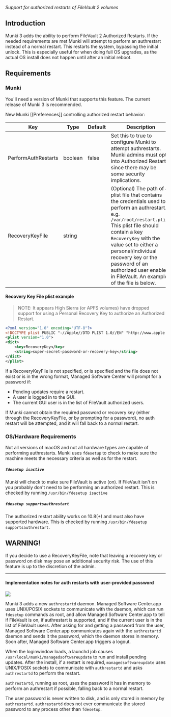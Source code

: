_Support for authorized restarts of FileVault 2 volumes_

## Introduction

Munki 3 adds the ability to perform FileVault 2 Authorized Restarts. If the needed requirements are met Munki will attempt to perform an authrestart instead of a normal restart. This restarts the system, bypassing the initial unlock. This is especially useful for when doing full OS upgrades, as the actual OS install does not happen until after an initial reboot.

## Requirements 

### Munki

You'll need a version of Munki that supports this feature. The current release of Munki 3 is recommended.

New Munki [[Preferences]] controlling authorized restart behavior:

| Key | Type | Default | Description |
| --- | -------- | ------- | ----------- |
| PerformAuthRestarts | boolean | false | Set this to true to configure Munki to attempt authrestarts. Munki admins must opt into Authorized Restarts since there may be some security implications. |
| RecoveryKeyFile | string | | (Optional) The path of a plist file that contains the credentials used to perform an authrestart. e.g. `/var/root/restart.plist` This plist file should contain a key `RecoveryKey` with the value set to either a personal/individual recovery key or the password of an authorized user enabled in FileVault. An example of the file is below. |

#### Recovery Key File plist example

> NOTE: It appears High Sierra (or APFS volumes) have dropped support for using a Personal Recovery Key to authorize an Authorized Restart.

```xml
<?xml version="1.0" encoding="UTF-8"?>
<!DOCTYPE plist PUBLIC "-//Apple//DTD PLIST 1.0//EN" "http://www.apple.com/DTDs/PropertyList-1.0.dtd">
<plist version="1.0">
<dict>
	<key>RecoveryKey</key>
	<string>super-secret-password-or-recovery-key</string>
</dict>
</plist>
```

If a RecoveryKeyFile is not specified, or is specified and the file does not exist or is in the wrong format, Managed Software Center will prompt for a password if:
- Pending updates require a restart.
- A user is logged in to the GUI.
- The current GUI user is in the list of FileVault authorized users.

If Munki cannot obtain the required password or recovery key (either through the RecoveryKeyFile, or by prompting for a password), no auth restart will be attempted, and it will fall back to a normal restart.

### OS/Hardware Requirements

Not all versions of macOS and not all hardware types are capable of performing authrestarts. Munki uses `fdesetup` to check to make sure the machine meets the necessary criteria as well as for the restart.

##### `fdesetup isactive`

Munki will check to make sure FileVault is active (on). If FileVault isn't on you probably don't need to be performing an authorized restart. This is checked by running `/usr/bin/fdesetup isactive`
 
##### `fdesetup supportsauthrestart`

The authorized restart ability works on 10.8(+) and must also have supported hardware. This is checked by running `/usr/bin/fdesetup supportsauthrestart`.

## WARNING!

If you decide to use a RecoveryKeyFile, note that leaving a recovery key or password on disk may pose an additional security risk. The use of this feature is up to the discretion of the admin.

-----
#### Implementation notes for auth restarts with user-provided password

![](https://github.com/munki/munki/wiki/images/auth_restart_dialog.png)

Munki 3 adds a new `authrestartd` daemon. Managed Software Center.app uses UNIX/POSIX sockets to communicate with the daemon, which can run `fdesetup` commands as root, and allow Managed Software Center.app to tell if FileVault is on, if authrestart is supported, and if the current user is in the list of FileVault users. After asking for and getting a password from the user, Managed Software Center.app communicates again with the `authrestartd` daemon and sends it the password, which the daemon stores in memory. Soon after, Managed Software Center.app triggers a logout.

When the loginwindow loads, a launchd job causes `/usr/local/munki/managedsoftwareupdate` to run and install pending updates. After the install, if a restart is required, `managedsoftwareupdate` uses UNIX/POSIX sockets to communicate with `authrestartd` and asks `authrestartd` to perform the restart.

`authrestartd`, running as root, uses the password it has in memory to perform an authrestart if possible, falling back to a normal restart.

The user password is never written to disk, and is only stored in memory by `authrestartd`. `authrestartd` does not ever communicate the stored password to any process other than `fdesetup`.